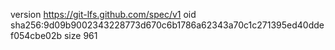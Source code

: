 version https://git-lfs.github.com/spec/v1
oid sha256:9d09b9002343228773d670c6b1786a62343a70c1c271395ed40ddef054cbe02b
size 961
